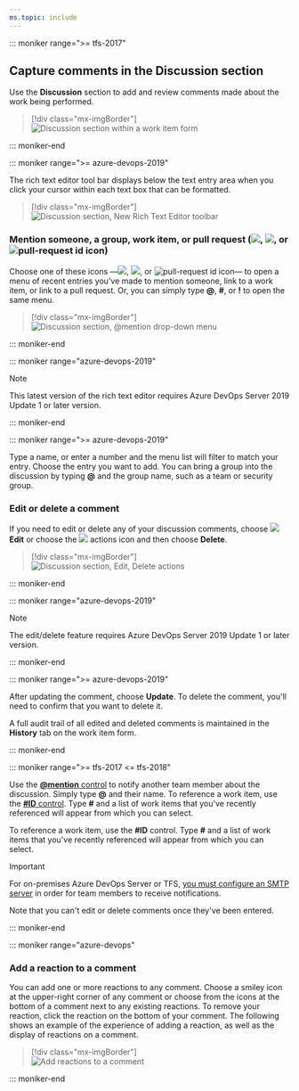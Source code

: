 ```yaml
---
ms.topic: include
---
```



::: moniker range=">= tfs-2017" 

## Capture comments in the Discussion section 

Use the **Discussion** section to add and review comments made about the work being performed. 

> [!div class="mx-imgBorder"]  
> ![Discussion section within a work item form](/azure/devops/boards/backlogs/_img/discussion-section.png)   

::: moniker-end 

::: moniker range=">= azure-devops-2019"

The rich text editor tool bar displays below the text entry area when you click your cursor within each text box that can be formatted. 

> [!div class="mx-imgBorder"]  
> ![Discussion section, New Rich Text Editor toolbar](/azure/devops/boards/queries/_img/share-plans/discussion-rich-text-editor-toolbar.png)  

### Mention someone, a group, work item, or pull request (![ ](/azure/devops/_img/icons/at-mention.png), ![ ](/azure/devops/_img/icons/work-id.png), or ![pull-request id icon](/azure/devops/_img/icons/pr-id.png))

Choose one of these icons &mdash;![ ](/azure/devops/_img/icons/at-mention.png), ![ ](/azure/devops/_img/icons/work-id.png), or ![pull-request id icon](/azure/devops/_img/icons/pr-id.png)&mdash; to open a menu of recent entries you've made to mention someone, link to a work item, or link to a pull request. Or, you can simply type <strong>@</strong>, <strong>#</strong>, or <strong>!</strong> to open the same menu.   

> [!div class="mx-imgBorder"]  
> ![Discussion section, @mention drop-down menu](/azure/devops/boards/_shared/_img/discussion-at-mention.png)  

::: moniker-end

::: moniker range="azure-devops-2019"  

> [!NOTE]   
> This latest version of the rich text editor requires Azure DevOps Server 2019 Update 1 or later version. 

::: moniker-end

::: moniker range=">= azure-devops-2019"  

Type a name, or enter a number and the menu list will filter to match your entry. Choose the entry you want to add. You can bring a group into the discussion by typing **@** and the group name, such as a team or security group. 

### Edit or delete a comment 

If you need to edit or delete any of your discussion comments, choose ![ ](/azure/devops/_img/icons/edit.png) <strong>Edit</strong> or choose the ![ ](/azure/devops/_img/icons/actions-icon.png) actions icon and then choose <strong>Delete</strong>. 

> [!div class="mx-imgBorder"]  
> ![Discussion section, Edit, Delete actions](/azure/devops/boards/_shared/_img/discussion-edit-delete.png)  

::: moniker-end

::: moniker range="azure-devops-2019"  

> [!NOTE]   
> The edit/delete feature requires Azure DevOps Server 2019 Update 1 or later version. 

::: moniker-end

::: moniker range=">= azure-devops-2019"  

After updating the comment, choose <strong>Update</strong>. To delete the comment, you'll need to confirm that you want to delete it. 

A full audit trail of all  edited and deleted comments is maintained in the <strong>History</strong> tab on the work item form. 

::: moniker-end  

::: moniker range=">= tfs-2017 <= tfs-2018" 

Use the [<strong>@mention</strong> control](/azure/devops/notifications/at-mentions) to notify another team member about the discussion. Simply type **@** and their name. To reference a work item, use the [**#ID** control](/azure/devops/notifications/add-links-to-work-items). Type **#** and a list of work items that you've recently referenced will appear from which you can select.  

To reference a work item, use the **#ID** control. Type **#** and a list of work items that you've recently referenced will appear from which you can select.  

> [!IMPORTANT]  
> For on-premises Azure DevOps Server or TFS, [you must configure an SMTP server](/azure/devops/server/admin/setup-customize-alerts) in order for team members to receive notifications.

Note that you can't edit or delete comments once they've been entered. 

::: moniker-end 



::: moniker range="azure-devops"

### Add a reaction to a comment 

You can add one or more reactions to any comment. Choose a smiley icon at the upper-right corner of any comment or choose from the icons at the bottom of a comment next to any existing reactions. To remove your reaction, click the reaction on the bottom of your comment. The following shows an example of the experience of adding a reaction, as well as the display of reactions on a comment.

> [!div class="mx-imgBorder"]  
> ![Add reactions to a comment](/azure/devops/release-notes/2019/_img/156_09.png)  

::: moniker-end 
